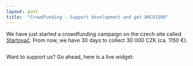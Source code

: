 ```yaml
---
layout: post
title:  "Crowdfunding - Support development and get ARCO1500"
---
```


We have just started a crowdfunding campaign on the czech site called [Startovač](https://www.startovac.cz/projekty/8-bitova-herni-konzole-arco1500/). 
From now, we have 30 days to collect 30 000 CZK (ca. 1150 €).

<img data-src="/assets/images/blog/startovac.png" class="image-border img-responsive" style="border: 0px !important"/>

Want to support us? Go ahead, here is a live widget:

<script type="text/javascript" src="https://www.startovac.cz/js/startovac_elements.js"></script>

<div id="div-startovacElement-1"></div>
<script type="text/javascript">startovacGrayIFrame('https://www.startovac.cz/projekty/8-bitova-herni-konzole-arco1500/', 506, 250);</script>
                    
